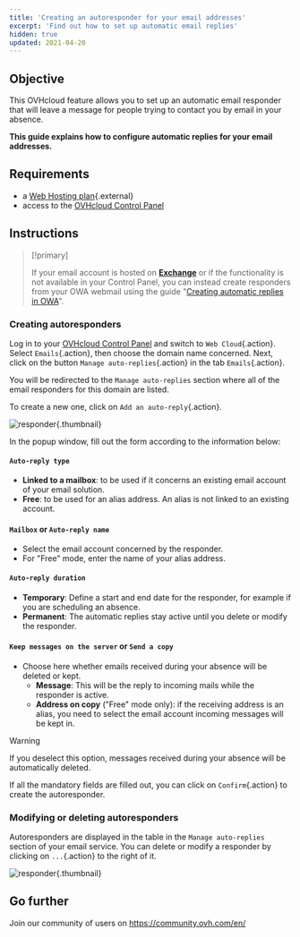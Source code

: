 ```yaml
---
title: 'Creating an autoresponder for your email addresses'
excerpt: 'Find out how to set up automatic email replies'
hidden: true
updated: 2021-04-20
---
```


## Objective

This OVHcloud feature allows you to set up an automatic email responder that will leave a message for people trying to contact you by email in your absence.

**This guide explains how to configure automatic replies for your email addresses.**

## Requirements

- a [Web Hosting plan](https://www.ovhcloud.com/en/web-hosting/){.external} 
- access to the [OVHcloud Control Panel](https://ca.ovh.com/auth/?action=gotomanager&from=https://www.ovh.com/world/&ovhSubsidiary=we)

## Instructions

> [!primary]
>
> If your email account is hosted on [**Exchange**](https://www.ovhcloud.com/en/emails/hosted-exchange/) or if the functionality is not available in your Control Panel, you can instead create responders from your OWA webmail using the guide "[Creating automatic replies in OWA](owa_automatic_replies1.)".

### Creating autoresponders

Log in to your [OVHcloud Control Panel](https://ca.ovh.com/auth/?action=gotomanager&from=https://www.ovh.com/world/&ovhSubsidiary=we) and switch to `Web Cloud`{.action}. Select `Emails`{.action}, then choose the domain name concerned. Next, click on the button `Manage auto-replies`{.action} in the tab `Emails`{.action}.

You will be redirected to the `Manage auto-replies` section where all of the email responders for this domain are listed.

To create a new one, click on `Add an auto-reply`{.action}.

![responder](email_responder01.png){.thumbnail}

In the popup window, fill out the form according to the information below:

#### `Auto-reply type` 

- **Linked to a mailbox**: to be used if it concerns an existing email account of your email solution.
- **Free**: to be used for an alias address. An alias is not linked to an existing account.

#### `Mailbox` or `Auto-reply name` 

- Select the email account concerned by the responder. 
- For "Free" mode, enter the name of your alias address.

#### `Auto-reply duration`

- **Temporary**: Define a start and end date for the responder, for example if you are scheduling an absence.
- **Permanent**: The automatic replies stay active until you delete or modify the responder.

#### `Keep messages on the server` or `Send a copy`

- Choose here whether emails received during your absence will be deleted or kept.
    - **Message**: This will be the reply to incoming mails while the responder is active.
    - **Address on copy** ("Free" mode only): if the receiving address is an alias, you need to select the email account incoming messages will be kept in.

> [!warning]
> If you deselect this option, messages received during your absence will be automatically deleted.

If all the mandatory fields are filled out, you can click on `Confirm`{.action} to create the autoresponder.

### Modifying or deleting autoresponders

Autoresponders are displayed in the table in the `Manage auto-replies` section of your email service. You can delete or modify a responder by clicking on `...`{.action} to the right of it.

![responder](email_responder02.png){.thumbnail}

## Go further

Join our community of users on https://community.ovh.com/en/
